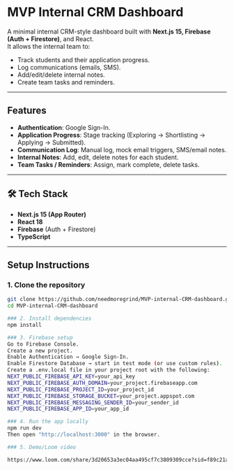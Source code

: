 # MVP Internal CRM Dashboard  

A minimal internal CRM-style dashboard built with **Next.js 15, Firebase (Auth + Firestore)**, and React.  
It allows the internal team to:  
- Track students and their application progress.  
- Log communications (emails, SMS).  
- Add/edit/delete internal notes.  
- Create team tasks and reminders.  

---

## Features  
- **Authentication**: Google Sign-In.  
- **Application Progress**: Stage tracking (Exploring → Shortlisting → Applying → Submitted).  
- **Communication Log**: Manual log, mock email triggers, SMS/email notes.  
- **Internal Notes**: Add, edit, delete notes for each student.  
- **Team Tasks / Reminders**: Assign, mark complete, delete tasks.  

---

## 🛠️ Tech Stack  
- **Next.js 15 (App Router)**  
- **React 18**  
- **Firebase** (Auth + Firestore)  
- **TypeScript**  

---

## Setup Instructions  

### 1. Clone the repository  
```bash
git clone https://github.com/needmoregrind/MVP-internal-CRM-dashboard.git
cd MVP-internal-CRM-dashboard

### 2. Install dependencies
npm install

### 3. Firebase setup
Go to Firebase Console.
Create a new project.
Enable Authentication → Google Sign-In.
Enable Firestore Database → start in test mode (or use custom rules).
Create a .env.local file in your project root with the following:
NEXT_PUBLIC_FIREBASE_API_KEY=your_api_key
NEXT_PUBLIC_FIREBASE_AUTH_DOMAIN=your_project.firebaseapp.com
NEXT_PUBLIC_FIREBASE_PROJECT_ID=your_project_id
NEXT_PUBLIC_FIREBASE_STORAGE_BUCKET=your_project.appspot.com
NEXT_PUBLIC_FIREBASE_MESSAGING_SENDER_ID=your_sender_id
NEXT_PUBLIC_FIREBASE_APP_ID=your_app_id

### 4. Run the app locally
npm run dev
Then open "http://localhost:3000" in the browser.

### 5. Demo/Loom video

https://www.loom.com/share/3d20653a3ec04aa495cf7c3809309cce?sid=f89c21af-659b-41ce-9884-4550ff721e8e